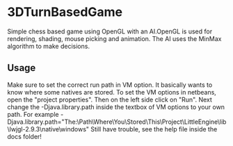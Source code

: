 # 3DTurnBasedGame
Simple chess based game using OpenGL with an AI.OpenGL is used for rendering, shading, mouse picking and animation. The AI uses the MinMax algorithm to make decisions.
## Usage
Make sure to set the correct run path in VM option. It basically wants to know where some natives are stored. To set the VM options in netbeans, open the "project properties". Then on the left side click on "Run". Next change the -Djava.library.path inside the textbox of VM options to your own path.
For example -Djava.library.path="The:\Path\Where\You\Stored\This\Project\LittleEngine\lib\lwjgl-2.9.3\native\windows"
Still have trouble, see the help file inside the docs folder!
